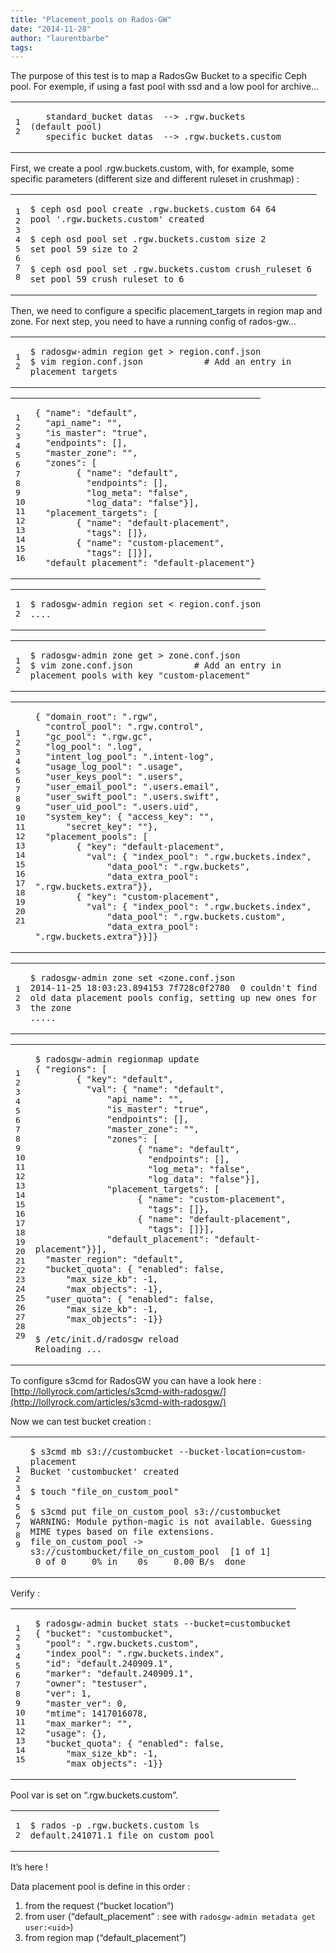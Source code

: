 ```yaml
---
title: "Placement_pools on Rados-GW"
date: "2014-11-28"
author: "laurentbarbe"
tags: 
---
```


The purpose of this test is to map a RadosGw Bucket to a specific Ceph pool. For exemple, if using a fast pool with ssd and a low pool for archive…

<table><tbody><tr><td class="gutter"><pre class="line-numbers"><span class="line-number">1</span>
<span class="line-number">2</span>
</pre></td><td class="code"><pre><code class=""><span class="line">   standard_bucket datas  --&gt; .rgw.buckets        (default pool)
</span><span class="line">   specific_bucket datas  --&gt; .rgw.buckets.custom</span></code></pre></td></tr></tbody></table>

First, we create a pool .rgw.buckets.custom, with, for example, some specific parameters (different size and different ruleset in crushmap) :

<table><tbody><tr><td class="gutter"><pre class="line-numbers"><span class="line-number">1</span>
<span class="line-number">2</span>
<span class="line-number">3</span>
<span class="line-number">4</span>
<span class="line-number">5</span>
<span class="line-number">6</span>
<span class="line-number">7</span>
<span class="line-number">8</span>
</pre></td><td class="code"><pre><code class="bash"><span class="line"><span class="nv">$ </span>ceph osd pool create .rgw.buckets.custom 64 64
</span><span class="line">pool <span class="s1">'.rgw.buckets.custom'</span> created
</span><span class="line">
</span><span class="line"><span class="nv">$ </span>ceph osd pool <span class="nb">set</span> .rgw.buckets.custom size 2
</span><span class="line"><span class="nb">set </span>pool 59 size to 2
</span><span class="line">
</span><span class="line"><span class="nv">$ </span>ceph osd pool <span class="nb">set</span> .rgw.buckets.custom crush_ruleset 6
</span><span class="line"><span class="nb">set </span>pool 59 crush_ruleset to 6
</span></code></pre></td></tr></tbody></table>

Then, we need to configure a specific placement\_targets in region map and zone. For next step, you need to have a running config of rados-gw…

<table><tbody><tr><td class="gutter"><pre class="line-numbers"><span class="line-number">1</span>
<span class="line-number">2</span>
</pre></td><td class="code"><pre><code class="bash"><span class="line"><span class="nv">$ </span>radosgw-admin region get &gt; region.conf.json
</span><span class="line"><span class="nv">$ </span>vim region.conf.json            <span class="c"># Add an entry in placement_targets</span>
</span></code></pre></td></tr></tbody></table>

<table><tbody><tr><td class="gutter"><pre class="line-numbers"><span class="line-number">1</span>
<span class="line-number">2</span>
<span class="line-number">3</span>
<span class="line-number">4</span>
<span class="line-number">5</span>
<span class="line-number">6</span>
<span class="line-number">7</span>
<span class="line-number">8</span>
<span class="line-number">9</span>
<span class="line-number">10</span>
<span class="line-number">11</span>
<span class="line-number">12</span>
<span class="line-number">13</span>
<span class="line-number">14</span>
<span class="line-number">15</span>
<span class="line-number">16</span>
</pre></td><td class="code"><pre><code class="json"><span class="line"><span class="p">{</span> <span class="nt">"name"</span><span class="p">:</span> <span class="s2">"default"</span><span class="p">,</span>
</span><span class="line">  <span class="nt">"api_name"</span><span class="p">:</span> <span class="s2">""</span><span class="p">,</span>
</span><span class="line">  <span class="nt">"is_master"</span><span class="p">:</span> <span class="s2">"true"</span><span class="p">,</span>
</span><span class="line">  <span class="nt">"endpoints"</span><span class="p">:</span> <span class="p">[],</span>
</span><span class="line">  <span class="nt">"master_zone"</span><span class="p">:</span> <span class="s2">""</span><span class="p">,</span>
</span><span class="line">  <span class="nt">"zones"</span><span class="p">:</span> <span class="p">[</span>
</span><span class="line">        <span class="p">{</span> <span class="nt">"name"</span><span class="p">:</span> <span class="s2">"default"</span><span class="p">,</span>
</span><span class="line">          <span class="nt">"endpoints"</span><span class="p">:</span> <span class="p">[],</span>
</span><span class="line">          <span class="nt">"log_meta"</span><span class="p">:</span> <span class="s2">"false"</span><span class="p">,</span>
</span><span class="line">          <span class="nt">"log_data"</span><span class="p">:</span> <span class="s2">"false"</span><span class="p">}],</span>
</span><span class="line">  <span class="nt">"placement_targets"</span><span class="p">:</span> <span class="p">[</span>
</span><span class="line">        <span class="p">{</span> <span class="nt">"name"</span><span class="p">:</span> <span class="s2">"default-placement"</span><span class="p">,</span>
</span><span class="line">          <span class="nt">"tags"</span><span class="p">:</span> <span class="p">[]},</span>
</span><span class="line">        <span class="p">{</span> <span class="nt">"name"</span><span class="p">:</span> <span class="s2">"custom-placement"</span><span class="p">,</span>
</span><span class="line">          <span class="nt">"tags"</span><span class="p">:</span> <span class="p">[]}],</span>
</span><span class="line">  <span class="nt">"default_placement"</span><span class="p">:</span> <span class="s2">"default-placement"</span><span class="p">}</span>
</span></code></pre></td></tr></tbody></table>

<table><tbody><tr><td class="gutter"><pre class="line-numbers"><span class="line-number">1</span>
<span class="line-number">2</span>
</pre></td><td class="code"><pre><code class="bash"><span class="line"><span class="nv">$ </span>radosgw-admin region <span class="nb">set</span> &lt; region.conf.json
</span><span class="line">....
</span></code></pre></td></tr></tbody></table>

<table><tbody><tr><td class="gutter"><pre class="line-numbers"><span class="line-number">1</span>
<span class="line-number">2</span>
</pre></td><td class="code"><pre><code class="bash"><span class="line"><span class="nv">$ </span>radosgw-admin zone get &gt; zone.conf.json
</span><span class="line"><span class="nv">$ </span>vim zone.conf.json            <span class="c"># Add an entry in placement_pools with key "custom-placement"</span>
</span></code></pre></td></tr></tbody></table>

<table><tbody><tr><td class="gutter"><pre class="line-numbers"><span class="line-number">1</span>
<span class="line-number">2</span>
<span class="line-number">3</span>
<span class="line-number">4</span>
<span class="line-number">5</span>
<span class="line-number">6</span>
<span class="line-number">7</span>
<span class="line-number">8</span>
<span class="line-number">9</span>
<span class="line-number">10</span>
<span class="line-number">11</span>
<span class="line-number">12</span>
<span class="line-number">13</span>
<span class="line-number">14</span>
<span class="line-number">15</span>
<span class="line-number">16</span>
<span class="line-number">17</span>
<span class="line-number">18</span>
<span class="line-number">19</span>
<span class="line-number">20</span>
<span class="line-number">21</span>
</pre></td><td class="code"><pre><code class="json"><span class="line"><span class="p">{</span> <span class="nt">"domain_root"</span><span class="p">:</span> <span class="s2">".rgw"</span><span class="p">,</span>
</span><span class="line">  <span class="nt">"control_pool"</span><span class="p">:</span> <span class="s2">".rgw.control"</span><span class="p">,</span>
</span><span class="line">  <span class="nt">"gc_pool"</span><span class="p">:</span> <span class="s2">".rgw.gc"</span><span class="p">,</span>
</span><span class="line">  <span class="nt">"log_pool"</span><span class="p">:</span> <span class="s2">".log"</span><span class="p">,</span>
</span><span class="line">  <span class="nt">"intent_log_pool"</span><span class="p">:</span> <span class="s2">".intent-log"</span><span class="p">,</span>
</span><span class="line">  <span class="nt">"usage_log_pool"</span><span class="p">:</span> <span class="s2">".usage"</span><span class="p">,</span>
</span><span class="line">  <span class="nt">"user_keys_pool"</span><span class="p">:</span> <span class="s2">".users"</span><span class="p">,</span>
</span><span class="line">  <span class="nt">"user_email_pool"</span><span class="p">:</span> <span class="s2">".users.email"</span><span class="p">,</span>
</span><span class="line">  <span class="nt">"user_swift_pool"</span><span class="p">:</span> <span class="s2">".users.swift"</span><span class="p">,</span>
</span><span class="line">  <span class="nt">"user_uid_pool"</span><span class="p">:</span> <span class="s2">".users.uid"</span><span class="p">,</span>
</span><span class="line">  <span class="nt">"system_key"</span><span class="p">:</span> <span class="p">{</span> <span class="nt">"access_key"</span><span class="p">:</span> <span class="s2">""</span><span class="p">,</span>
</span><span class="line">      <span class="nt">"secret_key"</span><span class="p">:</span> <span class="s2">""</span><span class="p">},</span>
</span><span class="line">  <span class="nt">"placement_pools"</span><span class="p">:</span> <span class="p">[</span>
</span><span class="line">        <span class="p">{</span> <span class="nt">"key"</span><span class="p">:</span> <span class="s2">"default-placement"</span><span class="p">,</span>
</span><span class="line">          <span class="nt">"val"</span><span class="p">:</span> <span class="p">{</span> <span class="nt">"index_pool"</span><span class="p">:</span> <span class="s2">".rgw.buckets.index"</span><span class="p">,</span>
</span><span class="line">              <span class="nt">"data_pool"</span><span class="p">:</span> <span class="s2">".rgw.buckets"</span><span class="p">,</span>
</span><span class="line">              <span class="nt">"data_extra_pool"</span><span class="p">:</span> <span class="s2">".rgw.buckets.extra"</span><span class="p">}},</span>
</span><span class="line">        <span class="p">{</span> <span class="nt">"key"</span><span class="p">:</span> <span class="s2">"custom-placement"</span><span class="p">,</span>
</span><span class="line">          <span class="nt">"val"</span><span class="p">:</span> <span class="p">{</span> <span class="nt">"index_pool"</span><span class="p">:</span> <span class="s2">".rgw.buckets.index"</span><span class="p">,</span>
</span><span class="line">              <span class="nt">"data_pool"</span><span class="p">:</span> <span class="s2">".rgw.buckets.custom"</span><span class="p">,</span>
</span><span class="line">              <span class="nt">"data_extra_pool"</span><span class="p">:</span> <span class="s2">".rgw.buckets.extra"</span><span class="p">}}]}</span>
</span></code></pre></td></tr></tbody></table>

<table><tbody><tr><td class="gutter"><pre class="line-numbers"><span class="line-number">1</span>
<span class="line-number">2</span>
<span class="line-number">3</span>
</pre></td><td class="code"><pre><code class="bash"><span class="line"><span class="nv">$ </span>radosgw-admin zone <span class="nb">set</span> &lt;zone.conf.json
</span><span class="line">2014-11-25 18:03:23.894153 7f728c0f2780  0 couldn<span class="err">'</span>t find old data placement pools config, setting up new ones <span class="k">for </span>the zone
</span><span class="line">.....
</span></code></pre></td></tr></tbody></table>

<table><tbody><tr><td class="gutter"><pre class="line-numbers"><span class="line-number">1</span>
<span class="line-number">2</span>
<span class="line-number">3</span>
<span class="line-number">4</span>
<span class="line-number">5</span>
<span class="line-number">6</span>
<span class="line-number">7</span>
<span class="line-number">8</span>
<span class="line-number">9</span>
<span class="line-number">10</span>
<span class="line-number">11</span>
<span class="line-number">12</span>
<span class="line-number">13</span>
<span class="line-number">14</span>
<span class="line-number">15</span>
<span class="line-number">16</span>
<span class="line-number">17</span>
<span class="line-number">18</span>
<span class="line-number">19</span>
<span class="line-number">20</span>
<span class="line-number">21</span>
<span class="line-number">22</span>
<span class="line-number">23</span>
<span class="line-number">24</span>
<span class="line-number">25</span>
<span class="line-number">26</span>
<span class="line-number">27</span>
<span class="line-number">28</span>
<span class="line-number">29</span>
</pre></td><td class="code"><pre><code class="bash"><span class="line"><span class="nv">$ </span>radosgw-admin regionmap update
</span><span class="line"><span class="o">{</span> <span class="s2">"regions"</span>: <span class="o">[</span>
</span><span class="line">        <span class="o">{</span> <span class="s2">"key"</span>: <span class="s2">"default"</span>,
</span><span class="line">          <span class="s2">"val"</span>: <span class="o">{</span> <span class="s2">"name"</span>: <span class="s2">"default"</span>,
</span><span class="line">              <span class="s2">"api_name"</span>: <span class="s2">""</span>,
</span><span class="line">              <span class="s2">"is_master"</span>: <span class="s2">"true"</span>,
</span><span class="line">              <span class="s2">"endpoints"</span>: <span class="o">[]</span>,
</span><span class="line">              <span class="s2">"master_zone"</span>: <span class="s2">""</span>,
</span><span class="line">              <span class="s2">"zones"</span>: <span class="o">[</span>
</span><span class="line">                    <span class="o">{</span> <span class="s2">"name"</span>: <span class="s2">"default"</span>,
</span><span class="line">                      <span class="s2">"endpoints"</span>: <span class="o">[]</span>,
</span><span class="line">                      <span class="s2">"log_meta"</span>: <span class="s2">"false"</span>,
</span><span class="line">                      <span class="s2">"log_data"</span>: <span class="s2">"false"</span><span class="o">}]</span>,
</span><span class="line">              <span class="s2">"placement_targets"</span>: <span class="o">[</span>
</span><span class="line">                    <span class="o">{</span> <span class="s2">"name"</span>: <span class="s2">"custom-placement"</span>,
</span><span class="line">                      <span class="s2">"tags"</span>: <span class="o">[]}</span>,
</span><span class="line">                    <span class="o">{</span> <span class="s2">"name"</span>: <span class="s2">"default-placement"</span>,
</span><span class="line">                      <span class="s2">"tags"</span>: <span class="o">[]}]</span>,
</span><span class="line">              <span class="s2">"default_placement"</span>: <span class="s2">"default-placement"</span><span class="o">}}]</span>,
</span><span class="line">  <span class="s2">"master_region"</span>: <span class="s2">"default"</span>,
</span><span class="line">  <span class="s2">"bucket_quota"</span>: <span class="o">{</span> <span class="s2">"enabled"</span>: <span class="nb">false</span>,
</span><span class="line">      <span class="s2">"max_size_kb"</span>: -1,
</span><span class="line">      <span class="s2">"max_objects"</span>: -1<span class="o">}</span>,
</span><span class="line">  <span class="s2">"user_quota"</span>: <span class="o">{</span> <span class="s2">"enabled"</span>: <span class="nb">false</span>,
</span><span class="line">      <span class="s2">"max_size_kb"</span>: -1,
</span><span class="line">      <span class="s2">"max_objects"</span>: -1<span class="o">}}</span>
</span><span class="line">
</span><span class="line"><span class="nv">$ </span>/etc/init.d/radosgw reload
</span><span class="line">Reloading ...
</span></code></pre></td></tr></tbody></table>

To configure s3cmd for RadosGW you can have a look here : [http://lollyrock.com/articles/s3cmd-with-radosgw/](http://lollyrock.com/articles/s3cmd-with-radosgw/)

Now we can test bucket creation :

<table><tbody><tr><td class="gutter"><pre class="line-numbers"><span class="line-number">1</span>
<span class="line-number">2</span>
<span class="line-number">3</span>
<span class="line-number">4</span>
<span class="line-number">5</span>
<span class="line-number">6</span>
<span class="line-number">7</span>
<span class="line-number">8</span>
<span class="line-number">9</span>
</pre></td><td class="code"><pre><code class="bash"><span class="line"><span class="nv">$ </span>s3cmd mb s3://custombucket --bucket-location<span class="o">=</span>custom-placement
</span><span class="line">Bucket <span class="s1">'custombucket'</span> created
</span><span class="line">
</span><span class="line"><span class="nv">$ </span>touch <span class="s2">"file_on_custom_pool"</span>
</span><span class="line">
</span><span class="line"><span class="nv">$ </span>s3cmd put file_on_custom_pool s3://custombucket
</span><span class="line">WARNING: Module python-magic is not available. Guessing MIME types based on file extensions.
</span><span class="line">file_on_custom_pool -&gt; s3://custombucket/file_on_custom_pool  <span class="o">[</span>1 of 1<span class="o">]</span>
</span><span class="line"> 0 of 0     0% in    0s     0.00 B/s  <span class="k">done</span>
</span></code></pre></td></tr></tbody></table>

Verify :

<table><tbody><tr><td class="gutter"><pre class="line-numbers"><span class="line-number">1</span>
<span class="line-number">2</span>
<span class="line-number">3</span>
<span class="line-number">4</span>
<span class="line-number">5</span>
<span class="line-number">6</span>
<span class="line-number">7</span>
<span class="line-number">8</span>
<span class="line-number">9</span>
<span class="line-number">10</span>
<span class="line-number">11</span>
<span class="line-number">12</span>
<span class="line-number">13</span>
<span class="line-number">14</span>
<span class="line-number">15</span>
</pre></td><td class="code"><pre><code class="bash"><span class="line"><span class="nv">$ </span>radosgw-admin bucket stats --bucket<span class="o">=</span>custombucket
</span><span class="line"><span class="o">{</span> <span class="s2">"bucket"</span>: <span class="s2">"custombucket"</span>,
</span><span class="line">  <span class="s2">"pool"</span>: <span class="s2">".rgw.buckets.custom"</span>,
</span><span class="line">  <span class="s2">"index_pool"</span>: <span class="s2">".rgw.buckets.index"</span>,
</span><span class="line">  <span class="s2">"id"</span>: <span class="s2">"default.240909.1"</span>,
</span><span class="line">  <span class="s2">"marker"</span>: <span class="s2">"default.240909.1"</span>,
</span><span class="line">  <span class="s2">"owner"</span>: <span class="s2">"testuser"</span>,
</span><span class="line">  <span class="s2">"ver"</span>: 1,
</span><span class="line">  <span class="s2">"master_ver"</span>: 0,
</span><span class="line">  <span class="s2">"mtime"</span>: 1417016078,
</span><span class="line">  <span class="s2">"max_marker"</span>: <span class="s2">""</span>,
</span><span class="line">  <span class="s2">"usage"</span>: <span class="o">{}</span>,
</span><span class="line">  <span class="s2">"bucket_quota"</span>: <span class="o">{</span> <span class="s2">"enabled"</span>: <span class="nb">false</span>,
</span><span class="line">      <span class="s2">"max_size_kb"</span>: -1,
</span><span class="line">      <span class="s2">"max_objects"</span>: -1<span class="o">}}</span>
</span></code></pre></td></tr></tbody></table>

Pool var is set on “.rgw.buckets.custom”.

<table><tbody><tr><td class="gutter"><pre class="line-numbers"><span class="line-number">1</span>
<span class="line-number">2</span>
</pre></td><td class="code"><pre><code class="bash"><span class="line"><span class="nv">$ </span>rados -p .rgw.buckets.custom ls
</span><span class="line">default.241071.1_file_on_custom_pool
</span></code></pre></td></tr></tbody></table>

It’s here !

Data placement pool is define in this order :

1. from the request (“bucket location”)
2. from user (“default\_placement” : see with `radosgw-admin metadata get user:<uid>`)
3. from region map (“default\_placement”)
